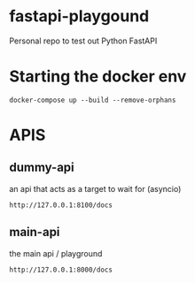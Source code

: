 # fastapi-playgound
Personal repo to test out Python FastAPI

# Starting the docker env

```
docker-compose up --build --remove-orphans
```

# APIS

## dummy-api

an api that acts as a target to wait for (asyncio)

```
http://127.0.0.1:8100/docs
```

## main-api

the main api / playground

```
http://127.0.0.1:8000/docs
```